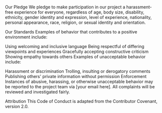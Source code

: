 Our Pledge We pledge to make participation in our project a harassment-free experience for everyone, regardless of age, body size, disability, ethnicity, gender identity and expression, level of experience, nationality, personal appearance, race, religion, or sexual identity and orientation.

Our Standards Examples of behavior that contributes to a positive environment include:

Using welcoming and inclusive language Being respectful of differing viewpoints and experiences Gracefully accepting constructive criticism Showing empathy towards others Examples of unacceptable behavior include:

Harassment or discrimination Trolling, insulting or derogatory comments Publishing others' private information without permission Enforcement Instances of abusive, harassing, or otherwise unacceptable behavior may be reported to the project team via [your email here]. All complaints will be reviewed and investigated fairly.

Attribution This Code of Conduct is adapted from the Contributor Covenant, version 2.0.
